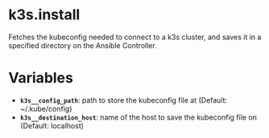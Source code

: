 # k3s.install
Fetches the kubeconfig needed to connect to a k3s cluster, and saves it in a specified directory on
the Ansible Controller.

# Variables

* **`k3s__config_path`**: path to store the kubeconfig file at (Default: ~/.kube/config)
* **`k3s__destination_host`**: name of the host to save the kubeconfig file on (Default: localhost)
